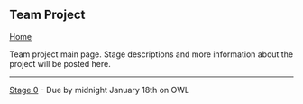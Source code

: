 ## Team Project

[Home](README.md)  

Team project main page. Stage descriptions and more information about the project will be posted here.

---

[Stage 0](STAGE0.md) - Due by midnight January 18th on OWL
